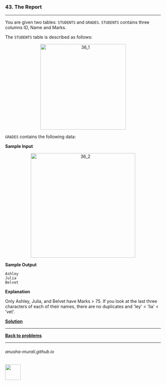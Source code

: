 ### 43. The Report

---
 You are given two tables: `STUDENTS` and `GRADES`. `STUDENTS` contains three columns ID, Name and Marks.
 
The `STUDENTS` table is described as follows:

<p align="center">
<img width="277" alt="36_1" src="https://github.com/user-attachments/assets/405a7322-3677-4a08-ae05-6f9e42c8b883" />
</p>

`GRADES` contains the following data:



**Sample Input**

<p align="center">
<img width="338" alt="36_2" src="https://github.com/user-attachments/assets/81576432-35f9-4621-96d7-2857bc5c53fe" />
</p>

**Sample Output**

```
Ashley
Julia
Belvet
```

**Explanation**

Only Ashley, Julia, and Belvet have Marks > 75. If you look at the last three characters of each of their names, 
there are no duplicates and 'ley' < 'lia' < 'vet'.


**[Solution](./s36.md)**

---

**[Back to problems](./problems.md)**

* * *
###### anusha-murali.github.io

<img src="https://github.com/anusha-murali/anusha-murali.github.io/assets/111596338/639243aa-2857-4595-a65a-7852762bb002" width="50" height="50"/>
